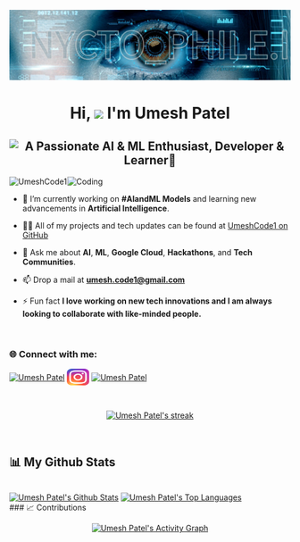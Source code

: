 ![GitHub Banner Desktop](https://github.com/UmeshCode1/UmeshCode1/blob/14b0985c5133931dd6154a0702ac297c8ccd4964/1729533147446.jpg)

<h1 align="center">Hi, <img src="https://github.com/TheDudeThatCode/TheDudeThatCode/blob/master/Assets/Hi.gif" width="35"> I'm Umesh Patel</h1>
<h2 align="center">
  <img src="https://your-repo-path/typing-effect.gif" alt="A Passionate AI & ML Enthusiast, Developer & Learner🚀">
</h2>
<img align="right" alt="Coding" width="400" src="https://cdn.dribbble.com/users/1025838/screenshots/6220885/devguy3.gif">

<p align="left"> <img src="https://komarev.com/ghpvc/?username=UmeshCode1&label=Profile%20views&color=0e75b6&style=flat" alt="UmeshCode1" /> </p>

- 🔭 I’m currently working on **#AIandML Models** and learning new advancements in **Artificial Intelligence**.

- 👨‍💻 All of my projects and tech updates can be found at [UmeshCode1 on GitHub](https://github.com/UmeshCode1)

- 💬 Ask me about **AI**, **ML**, **Google Cloud**, **Hackathons**, and **Tech Communities**.

- 📫 Drop a mail at **umesh.code1@gmail.com**

- ⚡ Fun fact **I love working on new tech innovations and I am always looking to collaborate with like-minded people.**

<br/>

<h3 align="left"> 🌐 Connect with me:</h3>
<p align="left">
<a href="https://linkedin.com/in/umesh-patel-5647b42a4" target="blank"><img align="center" src="https://raw.githubusercontent.com/rahuldkjain/github-profile-readme-generator/master/src/images/icons/Social/linked-in-alt.svg" alt="Umesh Patel" height="30" width="40" /></a>
<a href="https://www.instagram.com/nycto_phile.i" target="blank"><img align="center" src="https://github.com/tandpfun/skill-icons/blob/65dea6c4eaca7da319e552c09f4cf5a9a8dab2c8/icons/Instagram.svg" alt="Umesh Patel" height="30" width="40" /></a>
<a href="https://wa.me/qr/ML2ROCOWMQ3QJ1 " target="blank"><img align="center" src="https://camo.githubusercontent.com/2f5ba03aa79e983b821be90c245ae64cb4f70cff266cf7f80a276307d75c84ee/68747470733a2f2f6564656e742e6769746875622e696f2f537570657254696e7949636f6e732f696d616765732f7376672f77686174736170702e737667" alt="Umesh Patel" height="30" width="40" /></a>
</p>

<br/>

<p align="center">
    <a href="https://github.com/UmeshCode1/github-readme-streak-stats">
        <img title="🔥 Get streak stats for your profile at git.io/streak-stats" alt="Umesh Patel's streak" src="https://github-readme-streak-stats.herokuapp.com/?user=UmeshCode1&theme=black-ice&hide_border=true&stroke=0000&background=060A0CD0"/>
    </a>
</p>

<br/>

## 📊 My Github Stats

  <br/>
    <a href="https://github.com/UmeshCode1/github-readme-stats"><img alt="Umesh Patel's Github Stats" src="https://github-readme-stats-sigma-five.vercel.app/api?username=UmeshCode1&show_icons=true&count_private=true&theme=react&hide_border=true&bg_color=0D1117" /></a>
  <a href="https://github.com/UmeshCode1/github-readme-stats"><img alt="Umesh Patel's Top Languages" src="https://github-readme-stats-sigma-five.vercel.app/api/top-langs/?username=UmeshCode1&langs_count=8&count_private=true&layout=compact&theme=react&hide_border=true&bg_color=0D1117" /></a>
  <br/>
### 📈 Contributions
<p align="center">
    <a href="https://github.com/UmeshCode1/github-readme-activity-graph"><img alt="Umesh Patel's Activity Graph" src="https://github-readme-activity-graph.cyclic.app/graph?username=UmeshCode1&bg_color=0D1117&color=FFFFFF&line=00E676&point=FFFFFF&hide_border=true" /></a>
</p>
  
